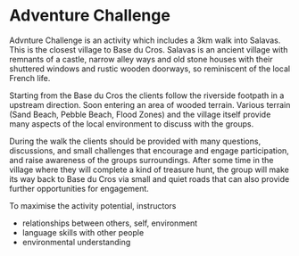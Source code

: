 # Adventure Challenge

Advnture Challenge is an activity which includes a 3km walk into Salavas. This is the closest village to Base du Cros. Salavas is an ancient village with remnants of a castle, narrow alley ways and old stone houses with their shuttered windows and rustic wooden doorways, so reminiscent of the local French life.

Starting from the Base du Cros the clients follow the riverside footpath in a upstream direction. Soon entering an area of wooded terrain. Various terrain (Sand Beach, Pebble Beach, Flood Zones) and the village itself provide many aspects of the local environment to discuss with the groups.

During the walk the clients should be provided with many questions, discussions, and small challenges that encourage and engage participation, and raise awareness of the groups surroundings.  After some time in the village where they will complete a kind of treasure hunt, the group will make its way back to Base du Cros via small and quiet roads that can also provide further opportunities for engagement.

To maximise the activity potential, instructors
- relationships between others, self, environment
- language skills with other people
- environmental understanding
